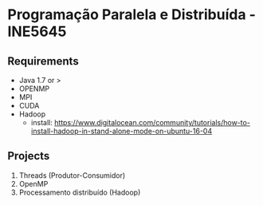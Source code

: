 # Programação Paralela e Distribuída - INE5645

## Requirements
- Java 1.7 or >
- OPENMP
- MPI
- CUDA
- Hadoop
    - install: https://www.digitalocean.com/community/tutorials/how-to-install-hadoop-in-stand-alone-mode-on-ubuntu-16-04

## Projects
1. Threads (Produtor-Consumidor)
2. OpenMP
3. Processamento distribuído (Hadoop)
